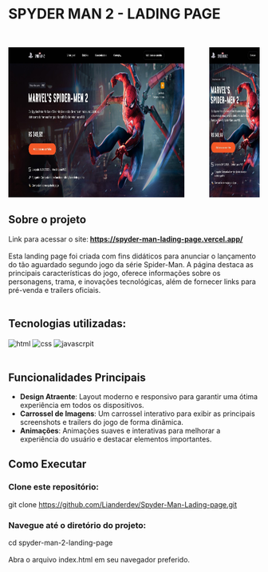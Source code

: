 # SPYDER MAN 2 - LADING PAGE
<br>
<p align="left">
  <img src="github/lp - spyder man - desktop.jpg" alt="Versão Desktop" width="70%" height="300px">
  <img align="right" src="github/lp - spyder man - mobile.jpg" alt="Versão Mobile" width="20%" height="300px">
</p>

## Sobre o projeto 
Link para acessar o site:<strong> https://spyder-man-lading-page.vercel.app/</strong><br><br>
Esta landing page foi criada com fins didáticos para anunciar o lançamento do tão aguardado segundo jogo da série Spider-Man. A página destaca as principais características do jogo, oferece informações sobre os personagens, trama, e inovações tecnológicas, além de fornecer links para pré-venda e trailers oficiais.<br>
<br>



## Tecnologias utilizadas: 
<img align="center" alt="html" src="https://img.shields.io/badge/HTML5-E34F26?style=for-the-badge&logo=html5&logoColor=white"> <img align="center" alt="css" src="https://img.shields.io/badge/CSS3-1572B6?style=for-the-badge&logo=css3&logoColor=white">
    <img align="center" alt="javascrpit" src="https://img.shields.io/badge/JavaScript-F7DF1E?style=for-the-badge&logo=javascript&logoColor=black"> <br>
<br>
## Funcionalidades Principais
- <strong>Design Atraente</strong>: Layout moderno e responsivo para garantir uma ótima experiência em todos os dispositivos.
- <strong>Carrossel de Imagens</strong>: Um carrossel interativo para exibir as principais screenshots e trailers do jogo de forma dinâmica.
- <strong>Animações</strong>: Animações suaves e interativas para melhorar a experiência do usuário e destacar elementos importantes.
  <br>

## Como Executar
### Clone este repositório:
git clone https://github.com/Lianderdev/Spyder-Man-Lading-page.git
### Navegue até o diretório do projeto:
cd spyder-man-2-landing-page<br> <br>
Abra o arquivo index.html em seu navegador preferido.
